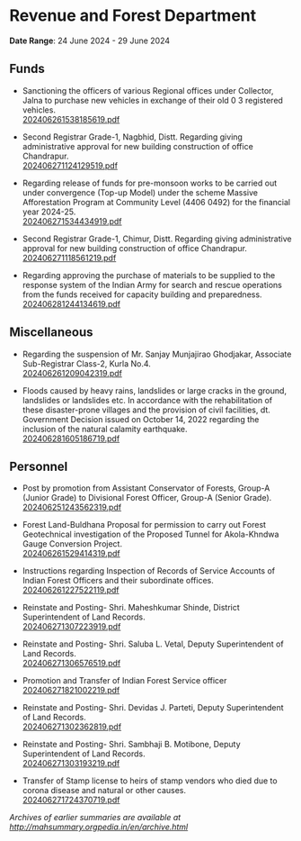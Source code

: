 # Revenue and Forest Department

**Date Range**: 24 June 2024 - 29 June 2024


## Funds
- Sanctioning the officers of various Regional offices under Collector, Jalna to purchase new vehicles in exchange of their old 0 3 registered vehicles.\
  [202406261538185619.pdf](https://gr.maharashtra.gov.in/Site/Upload/Government%20Resolutions/English/202406261538185619.pdf)

- Second Registrar Grade-1, Nagbhid, Distt. Regarding giving administrative approval for new building construction of office Chandrapur.\
  [202406271124129519.pdf](https://gr.maharashtra.gov.in/Site/Upload/Government%20Resolutions/English/202406271124129519.pdf)

- Regarding release of funds for pre-monsoon works to be carried out under convergence (Top-up Model) under the scheme Massive Afforestation Program at Community Level (4406 0492) for the financial year 2024-25.\
  [202406271534434919.pdf](https://gr.maharashtra.gov.in/Site/Upload/Government%20Resolutions/English/202406271534434919.pdf)

- Second Registrar Grade-1, Chimur, Distt. Regarding giving administrative approval for new building construction of office Chandrapur.\
  [202406271118561219.pdf](https://gr.maharashtra.gov.in/Site/Upload/Government%20Resolutions/English/202406271118561219.pdf)

- Regarding approving the purchase of materials to be supplied to the response system of the Indian Army for search and rescue operations from the funds received for capacity building and preparedness.\
  [202406281244134619.pdf](https://gr.maharashtra.gov.in/Site/Upload/Government%20Resolutions/English/202406281244134619.pdf)

## Miscellaneous
- Regarding the suspension of Mr. Sanjay Munjajirao Ghodjakar, Associate Sub-Registrar Class-2, Kurla No.4.\
  [202406261209042319.pdf](https://gr.maharashtra.gov.in/Site/Upload/Government%20Resolutions/English/202406261209042319.pdf)

- Floods caused by heavy rains, landslides or large cracks in the ground, landslides or landslides etc. In accordance with the rehabilitation of these disaster-prone villages and the provision of civil facilities, dt. Government Decision issued on October 14, 2022 regarding the inclusion of the natural calamity earthquake.\
  [202406281605186719.pdf](https://gr.maharashtra.gov.in/Site/Upload/Government%20Resolutions/English/202406281605186719.pdf)

## Personnel
- Post by promotion from Assistant Conservator of Forests, Group-A (Junior Grade) to Divisional Forest Officer, Group-A (Senior Grade).\
  [202406251243562319.pdf](https://gr.maharashtra.gov.in/Site/Upload/Government%20Resolutions/English/202406251243562319...pdf)

- Forest Land-Buldhana Proposal for permission to carry out Forest Geotechnical investigation of the Proposed Tunnel  for Akola-Khndwa Gauge Conversion Project.\
  [202406261529414319.pdf](https://gr.maharashtra.gov.in/Site/Upload/Government%20Resolutions/English/202406261529414319.pdf)

- Instructions regarding Inspection of Records of Service  Accounts of Indian Forest Officers and their subordinate offices.\
  [202406261227522119.pdf](https://gr.maharashtra.gov.in/Site/Upload/Government%20Resolutions/English/202406261227522119.pdf)

- Reinstate and Posting- Shri. Maheshkumar Shinde, District Superintendent of Land Records.\
  [202406271307223919.pdf](https://gr.maharashtra.gov.in/Site/Upload/Government%20Resolutions/English/202406271307223919.pdf)

- Reinstate and Posting- Shri. Saluba L. Vetal, Deputy Superintendent of Land Records.\
  [202406271306576519.pdf](https://gr.maharashtra.gov.in/Site/Upload/Government%20Resolutions/English/202406271306576519.pdf)

- Promotion and Transfer of Indian Forest Service officer\
  [202406271821002219.pdf](https://gr.maharashtra.gov.in/Site/Upload/Government%20Resolutions/English/202406271821002219....pdf)

- Reinstate and Posting- Shri. Devidas J. Parteti, Deputy Superintendent of Land Records.\
  [202406271302362819.pdf](https://gr.maharashtra.gov.in/Site/Upload/Government%20Resolutions/English/202406271302362819.pdf)

- Reinstate and Posting- Shri. Sambhaji B. Motibone, Deputy Superintendent of Land Records.\
  [202406271303193219.pdf](https://gr.maharashtra.gov.in/Site/Upload/Government%20Resolutions/English/202406271303193219....pdf)

- Transfer of Stamp license to heirs of stamp vendors who died due to corona disease and natural or other causes.\
  [202406271724370719.pdf](https://gr.maharashtra.gov.in/Site/Upload/Government%20Resolutions/English/202406271724370719.pdf)


*Archives of earlier summaries are available at http://mahsummary.orgpedia.in/en/archive.html*